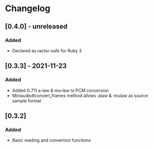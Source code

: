 # Changelog

## [0.4.0] - unreleased
### Added
- Declared as ractor-safe for Ruby 3

## [0.3.3] - 2021-11-23
### Added
- Added G.711 a-law & mu-law to PCM conversion
- Miniaudio#convert_frames method allows :alaw & :mulaw as source sample format

## [0.3.2]
### Added
- Basic reading and convertion functions
